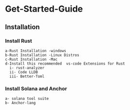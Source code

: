 # Get-Started-Guide
  
 ## Installation
  ### Install Rust 
    a-Rust Installation -windows
    b-Rust Installation -Linux Distros
    c-Rust Installation -Mac
    d-Install this recommended  vs-code Extensions for Rust
      i- rust-analyzer
      ii- Code LLDB
      iii- Better-Toml
      
  ### Install Solana and Anchor
    a- solana tool suite
    b- Anchor-lang

    

